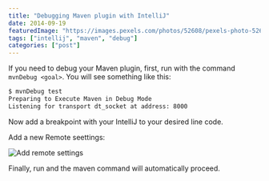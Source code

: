 ```yaml
---
title: "Debugging Maven plugin with IntelliJ"
date: 2014-09-19
featuredImage: "https://images.pexels.com/photos/52608/pexels-photo-52608.jpeg?w=1260&h=750&auto=compress&cs=tinysrgb"
tags: ["intellij", "maven", "debug"]
categories: ["post"]
---
```


<!--more-->
If you need to debug your Maven plugin, first, run with the command `mvnDebug <goal>`. You will see something like this:

```bash
$ mvnDebug test
Preparing to Execute Maven in Debug Mode
Listening for transport dt_socket at address: 8000
```

Now add a breakpoint with your IntelliJ to your desired line code.

Add a new Remote seettings:

![Add remote settings](/images/2014-09-19/mvn_debug_intellij.png)

Finally, run and the maven command will automatically proceed.

